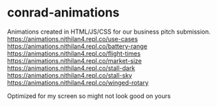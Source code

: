 # conrad-animations
Animations created in HTML/JS/CSS for our business pitch submission.
https://animations.nithilan4.repl.co/use-cases
https://animations.nithilan4.repl.co/battery-range
https://animations.nithilan4.repl.co/flight-times
https://animations.nithilan4.repl.co/market-size
https://animations.nithilan4.repl.co/stall-dark
https://animations.nithilan4.repl.co/stall-sky
https://animations.nithilan4.repl.co/winged-rotary

Optimized for my screen so might not look good on yours

